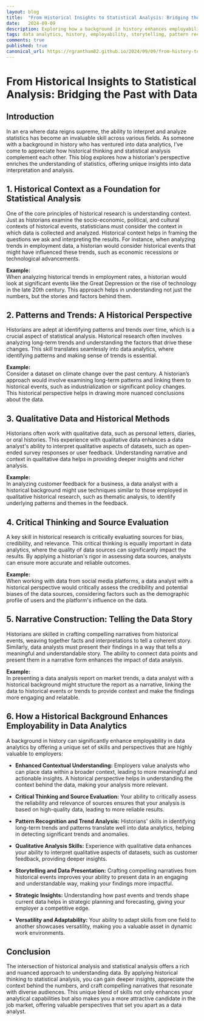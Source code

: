 ```yaml
---
layout: blog
title:  "From Historical Insights to Statistical Analysis: Bridging the Past with Data"
date:   2024-09-09
description: Exploring how a background in history enhances employability and insights in data analytics.
tags: data analytics, history, employability, storytelling, pattern recognition  
comments: true
published: true
canonical_url: https://rgrantham82.github.io/2024/09/09/from-history-to-data.html
---
```

<!-- Google tag (gtag.js) -->
<script async src="https://www.googletagmanager.com/gtag/js?id=G-7WZFJ98W4K"></script>
<script>
  window.dataLayer = window.dataLayer || [];
  function gtag(){dataLayer.push(arguments);}
  gtag('js', new Date());

  gtag('config', 'G-7WZFJ98W4K');
</script>

# From Historical Insights to Statistical Analysis: Bridging the Past with Data

## Introduction

In an era where data reigns supreme, the ability to interpret and analyze statistics has become an invaluable skill across various fields. As someone with a background in history who has ventured into data analytics, I’ve come to appreciate how historical thinking and statistical analysis complement each other. This blog explores how a historian's perspective enriches the understanding of statistics, offering unique insights into data interpretation and analysis.

## 1. Historical Context as a Foundation for Statistical Analysis

One of the core principles of historical research is understanding context. Just as historians examine the socio-economic, political, and cultural contexts of historical events, statisticians must consider the context in which data is collected and analyzed. Historical context helps in framing the questions we ask and interpreting the results. For instance, when analyzing trends in employment data, a historian would consider historical events that might have influenced these trends, such as economic recessions or technological advancements.

**Example:**  
When analyzing historical trends in employment rates, a historian would look at significant events like the Great Depression or the rise of technology in the late 20th century. This approach helps in understanding not just the numbers, but the stories and factors behind them.

## 2. Patterns and Trends: A Historical Perspective

Historians are adept at identifying patterns and trends over time, which is a crucial aspect of statistical analysis. Historical research often involves analyzing long-term trends and understanding the factors that drive these changes. This skill translates seamlessly into data analytics, where identifying patterns and making sense of trends is essential.

**Example:**  
Consider a dataset on climate change over the past century. A historian’s approach would involve examining long-term patterns and linking them to historical events, such as industrialization or significant policy changes. This historical perspective helps in drawing more nuanced conclusions about the data.

## 3. Qualitative Data and Historical Methods

Historians often work with qualitative data, such as personal letters, diaries, or oral histories. This experience with qualitative data enhances a data analyst's ability to interpret qualitative aspects of datasets, such as open-ended survey responses or user feedback. Understanding narrative and context in qualitative data helps in providing deeper insights and richer analysis.

**Example:**  
In analyzing customer feedback for a business, a data analyst with a historical background might use techniques similar to those employed in qualitative historical research, such as thematic analysis, to identify underlying patterns and themes in the feedback.

## 4. Critical Thinking and Source Evaluation

A key skill in historical research is critically evaluating sources for bias, credibility, and relevance. This critical thinking is equally important in data analytics, where the quality of data sources can significantly impact the results. By applying a historian's rigor in assessing data sources, analysts can ensure more accurate and reliable outcomes.

**Example:**  
When working with data from social media platforms, a data analyst with a historical perspective would critically assess the credibility and potential biases of the data sources, considering factors such as the demographic profile of users and the platform's influence on the data.

## 5. Narrative Construction: Telling the Data Story

Historians are skilled in crafting compelling narratives from historical events, weaving together facts and interpretations to tell a coherent story. Similarly, data analysts must present their findings in a way that tells a meaningful and understandable story. The ability to connect data points and present them in a narrative form enhances the impact of data analysis.

**Example:**  
In presenting a data analysis report on market trends, a data analyst with a historical background might structure the report as a narrative, linking the data to historical events or trends to provide context and make the findings more engaging and relatable.

## 6. How a Historical Background Enhances Employability in Data Analytics

A background in history can significantly enhance employability in data analytics by offering a unique set of skills and perspectives that are highly valuable to employers:

- **Enhanced Contextual Understanding:** Employers value analysts who can place data within a broader context, leading to more meaningful and actionable insights. A historical perspective helps in understanding the context behind the data, making your analysis more relevant.

- **Critical Thinking and Source Evaluation:** Your ability to critically assess the reliability and relevance of sources ensures that your analysis is based on high-quality data, leading to more reliable results.

- **Pattern Recognition and Trend Analysis:** Historians' skills in identifying long-term trends and patterns translate well into data analytics, helping in detecting significant trends and anomalies.

- **Qualitative Analysis Skills:** Experience with qualitative data enhances your ability to interpret qualitative aspects of datasets, such as customer feedback, providing deeper insights.

- **Storytelling and Data Presentation:** Crafting compelling narratives from historical events improves your ability to present data in an engaging and understandable way, making your findings more impactful.

- **Strategic Insights:** Understanding how past events and trends shape current data helps in strategic planning and forecasting, giving your employer a competitive edge.

- **Versatility and Adaptability:** Your ability to adapt skills from one field to another showcases versatility, making you a valuable asset in dynamic work environments.

## Conclusion

The intersection of historical analysis and statistical analysis offers a rich and nuanced approach to understanding data. By applying historical thinking to statistical analysis, you can gain deeper insights, appreciate the context behind the numbers, and craft compelling narratives that resonate with diverse audiences. This unique blend of skills not only enhances your analytical capabilities but also makes you a more attractive candidate in the job market, offering valuable perspectives that set you apart as a data analyst.

